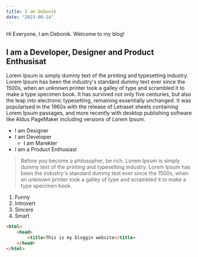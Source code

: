 ```yaml
---
title: I am Debonik
date: "2023-08-14"
---
```


Hi Everyone, I am Debonik. Welcome to my blog!

<!-- end -->

## I am a Developer, Designer and Product Enthusisat

Lorem Ipsum is simply dummy text of the printing and typesetting industry. Lorem Ipsum has been the industry's standard dummy text ever since the 1500s, when an unknown printer took a galley of type and scrambled it to make a type specimen book. It has survived not only five centuries, but also the leap into electronic typesetting, remaining essentially unchanged. It was popularised in the 1960s with the release of Letraset sheets containing Lorem Ipsum passages, and more recently with desktop publishing software like Aldus PageMaker including versions of Lorem Ipsum.

*   I am Designer
*   I am Developer
    * I am Marekter
*   I am a Product Enthusiast

> Before you become a philosopher, be rich. Lorem Ipsum is simply dummy text of the printing and typesetting industry. Lorem Ipsum has been the industry's standard dummy text ever since the 1500s, when an unknown printer took a galley of type and scrambled it to make a type specimen book.

1.  Funny
2.  Introvert
3.  Sincere
4.  Smart

```html
<html>
    <head>
        <title>This is my bloggin website</title>
    </head>
</html>
```